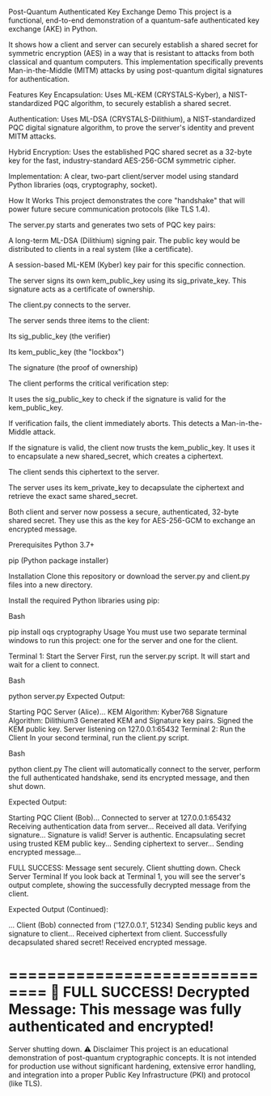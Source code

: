 Post-Quantum Authenticated Key Exchange Demo
This project is a functional, end-to-end demonstration of a quantum-safe authenticated key exchange (AKE) in Python.

It shows how a client and server can securely establish a shared secret for symmetric encryption (AES) in a way that is resistant to attacks from both classical and quantum computers. This implementation specifically prevents Man-in-the-Middle (MITM) attacks by using post-quantum digital signatures for authentication.

Features
Key Encapsulation: Uses ML-KEM (CRYSTALS-Kyber), a NIST-standardized PQC algorithm, to securely establish a shared secret.

Authentication: Uses ML-DSA (CRYSTALS-Dilithium), a NIST-standardized PQC digital signature algorithm, to prove the server's identity and prevent MITM attacks.

Hybrid Encryption: Uses the established PQC shared secret as a 32-byte key for the fast, industry-standard AES-256-GCM symmetric cipher.

Implementation: A clear, two-part client/server model using standard Python libraries (oqs, cryptography, socket).

How It Works
This project demonstrates the core "handshake" that will power future secure communication protocols (like TLS 1.4).

The server.py starts and generates two sets of PQC key pairs:

A long-term ML-DSA (Dilithium) signing pair. The public key would be distributed to clients in a real system (like a certificate).

A session-based ML-KEM (Kyber) key pair for this specific connection.

The server signs its own kem_public_key using its sig_private_key. This signature acts as a certificate of ownership.

The client.py connects to the server.

The server sends three items to the client:

Its sig_public_key (the verifier)

Its kem_public_key (the "lockbox")

The signature (the proof of ownership)

The client performs the critical verification step:

It uses the sig_public_key to check if the signature is valid for the kem_public_key.

If verification fails, the client immediately aborts. This detects a Man-in-the-Middle attack.

If the signature is valid, the client now trusts the kem_public_key. It uses it to encapsulate a new shared_secret, which creates a ciphertext.

The client sends this ciphertext to the server.

The server uses its kem_private_key to decapsulate the ciphertext and retrieve the exact same shared_secret.

Both client and server now possess a secure, authenticated, 32-byte shared secret. They use this as the key for AES-256-GCM to exchange an encrypted message.

Prerequisites
Python 3.7+

pip (Python package installer)

Installation
Clone this repository or download the server.py and client.py files into a new directory.

Install the required Python libraries using pip:

Bash

pip install oqs cryptography
Usage
You must use two separate terminal windows to run this project: one for the server and one for the client.

Terminal 1: Start the Server
First, run the server.py script. It will start and wait for a client to connect.

Bash

python server.py
Expected Output:

Starting PQC Server (Alice)...
KEM Algorithm: Kyber768
Signature Algorithm: Dilithium3
Generated KEM and Signature key pairs.
Signed the KEM public key.
Server listening on 127.0.0.1:65432
Terminal 2: Run the Client
In your second terminal, run the client.py script.

Bash

python client.py
The client will automatically connect to the server, perform the full authenticated handshake, send its encrypted message, and then shut down.

Expected Output:

Starting PQC Client (Bob)...
Connected to server at 127.0.0.1:65432
Receiving authentication data from server...
Received all data. Verifying signature...
Signature is valid! Server is authentic.
Encapsulating secret using trusted KEM public key...
Sending ciphertext to server...
Sending encrypted message...

FULL SUCCESS: Message sent securely.
Client shutting down.
Check Server Terminal
If you look back at Terminal 1, you will see the server's output complete, showing the successfully decrypted message from the client.

Expected Output (Continued):

...
Client (Bob) connected from ('127.0.0.1', 51234)
Sending public keys and signature to client...
Received ciphertext from client.
Successfully decapsulated shared secret!
Received encrypted message.

==============================
🎉 FULL SUCCESS! Decrypted Message:
   This message was fully authenticated and encrypted!
==============================

Server shutting down.
⚠️ Disclaimer
This project is an educational demonstration of post-quantum cryptographic concepts. It is not intended for production use without significant hardening, extensive error handling, and integration into a proper Public Key Infrastructure (PKI) and protocol (like TLS).
